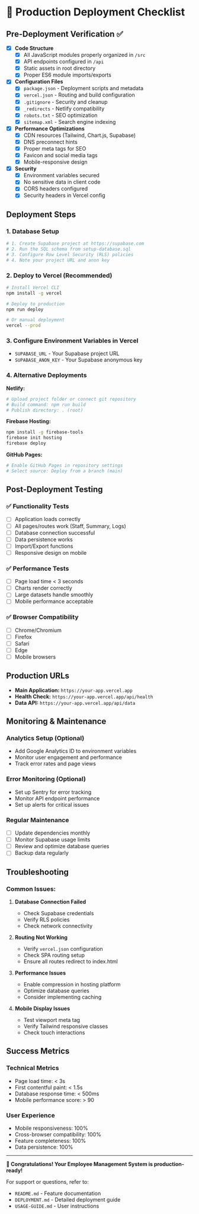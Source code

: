 # 🚀 Production Deployment Checklist

## Pre-Deployment Verification ✅

- [x] **Code Structure**
  - [x] All JavaScript modules properly organized in `/src`
  - [x] API endpoints configured in `/api`
  - [x] Static assets in root directory
  - [x] Proper ES6 module imports/exports

- [x] **Configuration Files**
  - [x] `package.json` - Deployment scripts and metadata
  - [x] `vercel.json` - Routing and build configuration
  - [x] `.gitignore` - Security and cleanup
  - [x] `_redirects` - Netlify compatibility
  - [x] `robots.txt` - SEO optimization
  - [x] `sitemap.xml` - Search engine indexing

- [x] **Performance Optimizations**
  - [x] CDN resources (Tailwind, Chart.js, Supabase)
  - [x] DNS preconnect hints
  - [x] Proper meta tags for SEO
  - [x] Favicon and social media tags
  - [x] Mobile-responsive design

- [x] **Security**
  - [x] Environment variables secured
  - [x] No sensitive data in client code
  - [x] CORS headers configured
  - [x] Security headers in Vercel config

## Deployment Steps

### 1. Database Setup
```bash
# 1. Create Supabase project at https://supabase.com
# 2. Run the SQL schema from setup-database.sql
# 3. Configure Row Level Security (RLS) policies
# 4. Note your project URL and anon key
```

### 2. Deploy to Vercel (Recommended)
```bash
# Install Vercel CLI
npm install -g vercel

# Deploy to production
npm run deploy

# Or manual deployment
vercel --prod
```

### 3. Configure Environment Variables in Vercel
- `SUPABASE_URL` - Your Supabase project URL
- `SUPABASE_ANON_KEY` - Your Supabase anonymous key

### 4. Alternative Deployments

**Netlify:**
```bash
# Upload project folder or connect git repository
# Build command: npm run build
# Publish directory: . (root)
```

**Firebase Hosting:**
```bash
npm install -g firebase-tools
firebase init hosting
firebase deploy
```

**GitHub Pages:**
```bash
# Enable GitHub Pages in repository settings
# Select source: Deploy from a branch (main)
```

## Post-Deployment Testing

### ✅ Functionality Tests
- [ ] Application loads correctly
- [ ] All pages/routes work (Staff, Summary, Logs)
- [ ] Database connection successful
- [ ] Data persistence works
- [ ] Import/Export functions
- [ ] Responsive design on mobile

### ✅ Performance Tests
- [ ] Page load time < 3 seconds
- [ ] Charts render correctly
- [ ] Large datasets handle smoothly
- [ ] Mobile performance acceptable

### ✅ Browser Compatibility
- [ ] Chrome/Chromium
- [ ] Firefox
- [ ] Safari
- [ ] Edge
- [ ] Mobile browsers

## Production URLs

- **Main Application:** `https://your-app.vercel.app`
- **Health Check:** `https://your-app.vercel.app/api/health`
- **Data API:** `https://your-app.vercel.app/api/data`

## Monitoring & Maintenance

### Analytics Setup (Optional)
- Add Google Analytics ID to environment variables
- Monitor user engagement and performance
- Track error rates and page views

### Error Monitoring (Optional)
- Set up Sentry for error tracking
- Monitor API endpoint performance
- Set up alerts for critical issues

### Regular Maintenance
- [ ] Update dependencies monthly
- [ ] Monitor Supabase usage limits
- [ ] Review and optimize database queries
- [ ] Backup data regularly

## Troubleshooting

### Common Issues:
1. **Database Connection Failed**
   - Check Supabase credentials
   - Verify RLS policies
   - Check network connectivity

2. **Routing Not Working**
   - Verify `vercel.json` configuration
   - Check SPA routing setup
   - Ensure all routes redirect to index.html

3. **Performance Issues**
   - Enable compression in hosting platform
   - Optimize database queries
   - Consider implementing caching

4. **Mobile Display Issues**
   - Test viewport meta tag
   - Verify Tailwind responsive classes
   - Check touch interactions

## Success Metrics

### Technical Metrics
- Page load time: < 3s
- First contentful paint: < 1.5s
- Database response time: < 500ms
- Mobile performance score: > 90

### User Experience
- Mobile responsiveness: 100%
- Cross-browser compatibility: 100%
- Feature completeness: 100%
- Data persistence: 100%

---

**🎉 Congratulations! Your Employee Management System is production-ready!**

For support or questions, refer to:
- `README.md` - Feature documentation
- `DEPLOYMENT.md` - Detailed deployment guide
- `USAGE-GUIDE.md` - User instructions
